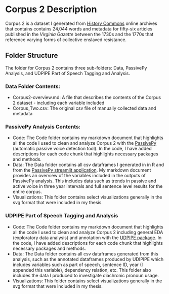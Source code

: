 # Corpus 2 Description
Corpus 2 is a dataset I generated from [History Commons](https://history-commons.net/) online archives that contains contains 24,044 words and metadata for fifty-six articles published in the *Virginia Gazette* between the 1730s and the 1770s that reference varying forms of collective enslaved resistance.

## Folder Structure
The folder for Corpus 2 contains three sub-folders: Data, PassivePy Analysis, and UDPIPE Part of Speech Tagging and Analysis.

### Data Folder Contents:
- Corpus2-overview.md: A file that describes the contents of the Corpus 2 dataset - including each variable included
- Corpus_Two.csv: The original csv file of manually collected data and metadata

### PassivePy Analysis Contents: 
- Code: The Code folder contains my markdown document that highlights all the code I used to clean and analyze Corpus 2 with the [PassivePy](https://github.com/mitramir55/PassivePy) (automatic passive voice detection tool). In the code, I have added descriptions for each code chunk that highlights necessary packages and methods.
- Data: The Data folder contains all csv dataframes I generated in in R and from the [PassivePy streamlit application](https://passivepy.streamlit.app/). My markdown document provides an overview of the variables included in the outputs of PassivePy analysis. This includes data such as trends in passive and active voice in three year intervals and full sentence level results for the entire corpus.
- Visualizations: This folder contains select visualizations generally in the svg format that were included in my thesis.

### UDPIPE Part of Speech Tagging and Analysis
- Code: The Code folder contains my markdown document that highlights all the code I used to clean and analyze Corpus 2 including general EDA (exploratory data analysis) and annotation with the [UDPIPE package](https://cran.r-project.org/web/packages/udpipe/index.html). In the code, I have added descriptions for each code chunk that highlights necessary packages and methods.
- Data: The Data folder contains all csv dataframes generated from this analysis, such as the annotated dataframes produced by UDIPIPE which includes variables such as part of speech, sentence ID, year (I appended this variable), dependency relation, etc. This folder also includes the data I produced to investigate diachronic pronoun usage.
- Visualizations: This folder contains select visualizations generally in the svg format that were included in my thesis.
